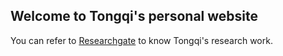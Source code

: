 ## Welcome to Tongqi's personal website

You can refer to [Researchgate](https://ghttps://www.researchgate.net/profile/Tongqi_Wen) to know Tongqi's research work.
